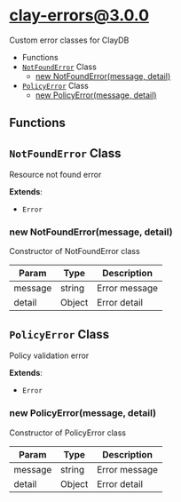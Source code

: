 # clay-errors@3.0.0

Custom error classes for ClayDB

+ Functions
+ [`NotFoundError`](#clay-errors-class) Class
  + [new NotFoundError(message, detail)](#clay-errors-class-not-found-error-constructor)
+ [`PolicyError`](#clay-errors-class) Class
  + [new PolicyError(message, detail)](#clay-errors-class-policy-error-constructor)

## Functions



<a class='md-heading-link' name="clay-errors-class"></a>

## `NotFoundError` Class

Resource not found error

**Extends**:

+ `Error`



<a class='md-heading-link' name="clay-errors-class-not-found-error-constructor" ></a>

### new NotFoundError(message, detail)

Constructor of NotFoundError class

| Param | Type | Description |
| ----- | --- | -------- |
| message | string | Error message |
| detail | Object | Error detail |


<a class='md-heading-link' name="clay-errors-class"></a>

## `PolicyError` Class

Policy validation error

**Extends**:

+ `Error`



<a class='md-heading-link' name="clay-errors-class-policy-error-constructor" ></a>

### new PolicyError(message, detail)

Constructor of PolicyError class

| Param | Type | Description |
| ----- | --- | -------- |
| message | string | Error message |
| detail | Object | Error detail |




